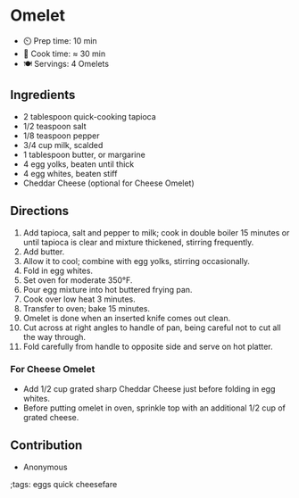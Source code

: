 # Omelet

- ⏲️ Prep time: 10 min
- 🍳 Cook time: ≈ 30 min
- 🍽️ Servings: 4 Omelets

## Ingredients

* 2 tablespoon quick-cooking tapioca
* 1/2 teaspoon salt
* 1/8 teaspoon pepper
* 3/4 cup milk, scalded
* 1 tablespoon butter, or margarine
* 4 egg yolks, beaten until thick
* 4 egg whites, beaten stiff
* Cheddar Cheese (optional for Cheese Omelet)

## Directions

1. Add tapioca, salt and pepper to milk; cook in double boiler 15 minutes or until tapioca is clear and mixture thickened, stirring  frequently.
2. Add butter.
3. Allow it to cool; combine with egg yolks, stirring occasionally.
4. Fold in egg whites.
5. Set oven for moderate 350°F.
6. Pour egg mixture into hot buttered frying pan.
7. Cook over low heat 3 minutes.
8. Transfer to oven; bake 15 minutes.
9. Omelet is done when an inserted knife comes out clean.
10. Cut across at right angles to handle of pan, being careful not to cut all the way through.
11. Fold carefully from handle to opposite side and serve on hot platter.

### For Cheese Omelet

* Add 1/2 cup grated sharp Cheddar Cheese just before folding in egg whites.
* Before putting omelet in oven, sprinkle top with an additional 1/2 cup of grated cheese.

## Contribution

- Anonymous

;tags: eggs quick cheesefare
